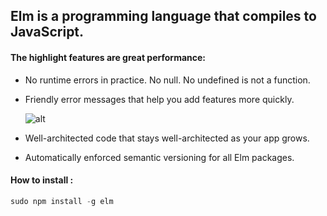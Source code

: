 ## Elm is a programming language that compiles to JavaScript.

#### The highlight features are great performance:
 - No runtime errors in practice. No null. No undefined is not a function.
 - Friendly error messages that help you add features more quickly.

    ![alt](http://elm-lang.org/assets/blog/error-messages/0.16/expected-arg.png)

 - Well-architected code that stays  well-architected as your app grows.   
 - Automatically enforced semantic versioning for all Elm packages.

#### How to install :
 ```js
 sudo npm install -g elm
 ```
